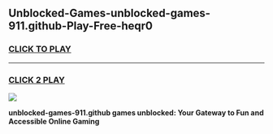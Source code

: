 
## Unblocked-Games-unblocked-games-911.github-Play-Free-heqr0
<h3>
<a href="https://premium76.site?title=unblocked-games-911.github&ref=18A1">CLICK TO PLAY</a></h3>
<hr>

<h3>
<a href="https://premium76.site?title=unblocked-games-911.github&ref=18A1">CLICK 2 PLAY</a>
  
</h3>

<a href="https://premium76.site?title=unblocked-games-911.github&ref=18A1"><img src="https://clearcache.store/games.png"></a>


**unblocked-games-911.github games unblocked: Your Gateway to Fun and Accessible Online Gaming**
